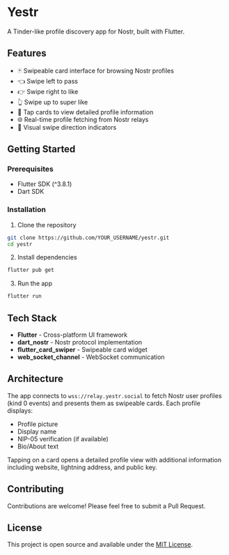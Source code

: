 # Yestr

A Tinder-like profile discovery app for Nostr, built with Flutter.

## Features

- 🃏 Swipeable card interface for browsing Nostr profiles
- 👈 Swipe left to pass
- 👉 Swipe right to like
- 👆 Swipe up to super like
- 📱 Tap cards to view detailed profile information
- 🌐 Real-time profile fetching from Nostr relays
- 🎨 Visual swipe direction indicators

## Getting Started

### Prerequisites

- Flutter SDK (^3.8.1)
- Dart SDK

### Installation

1. Clone the repository
```bash
git clone https://github.com/YOUR_USERNAME/yestr.git
cd yestr
```

2. Install dependencies
```bash
flutter pub get
```

3. Run the app
```bash
flutter run
```

## Tech Stack

- **Flutter** - Cross-platform UI framework
- **dart_nostr** - Nostr protocol implementation
- **flutter_card_swiper** - Swipeable card widget
- **web_socket_channel** - WebSocket communication

## Architecture

The app connects to `wss://relay.yestr.social` to fetch Nostr user profiles (kind 0 events) and presents them as swipeable cards. Each profile displays:

- Profile picture
- Display name
- NIP-05 verification (if available)
- Bio/About text

Tapping on a card opens a detailed profile view with additional information including website, lightning address, and public key.

## Contributing

Contributions are welcome! Please feel free to submit a Pull Request.

## License

This project is open source and available under the [MIT License](LICENSE).